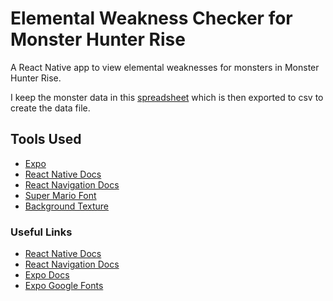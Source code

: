 # Elemental Weakness Checker for Monster Hunter Rise
A React Native app to view elemental weaknesses for monsters in Monster Hunter Rise.

I keep the monster data in this [spreadsheet](https://docs.google.com/spreadsheets/d/1-wHituf-MDc_-AatjYbkgFz9OpqKu3X7N9rF69Aw8do/edit?usp=sharing) which is then exported to csv to create the data file.


## Tools Used
* [Expo](https://docs.expo.io/)
* [React Native Docs](https://reactnative.dev/docs/getting-started)
* [React Navigation Docs](https://reactnavigation.org/docs/getting-started)
* [Super Mario Font](https://www.dafont.com/super-mario-256.font?l[]=10&l[]=1)
* [Background Texture](https://freestocktextures.com/texture/seamless-pattern,1359.html)


### Useful Links
* [React Native Docs](https://reactnative.dev/docs/getting-started)
* [React Navigation Docs](https://reactnavigation.org/docs/getting-started)
* [Expo Docs](https://docs.expo.io/)
* [Expo Google Fonts](https://github.com/expo/google-fonts)
